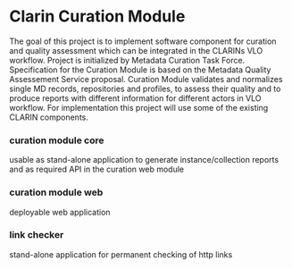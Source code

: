 # Clarin Curation Module

The goal of this project is to implement software component for curation and quality assessment which can be integrated in the CLARINs VLO workflow. Project is initialized by Metadata Curation Task Force. Specification for the Curation Module is based on the Metadata Quality Assessement Service proposal. Curation Module validates and normalizes single MD records, repositories and profiles, to assess their quality and to produce reports with different information for different actors in VLO workflow. For implementation this project will use some of the existing CLARIN components. 

### curation module core
usable as stand-alone application to generate instance/collection reports and as required API in the curation web module

### curation module web
deployable web application

### link checker
stand-alone application for permanent checking of http links